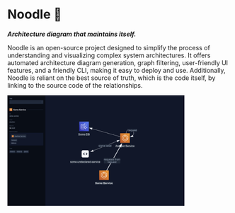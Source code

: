 # Noodle 🍜

***Architecture diagram that maintains itself.***

Noodle is an open-source project designed to simplify the process of understanding and visualizing complex system architectures.
It offers automated architecture diagram generation, graph filtering, user-friendly UI features, and a friendly CLI, making it easy to deploy and use.
Additionally, Noodle is reliant on the best source of truth, which is the code itself, by linking to the source code of the relationships.

<img src="https://github.com/noodle-graph/monorepo/blob/master/docs/img/basicExampleGraph.png" width="400" alt="example"/>

